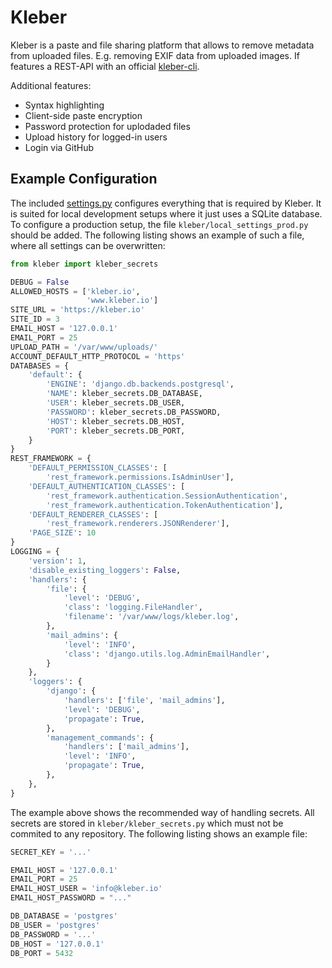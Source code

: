 # Kleber

Kleber is a paste and file sharing platform that allows to remove metadata from uploaded files. E.g. removing EXIF data from uploaded images. If features a REST-API with an official [kleber-cli](https://github.com/takeshixx/kleber-cli).

Additional features:

* Syntax highlighting
* Client-side paste encryption
* Password protection for uplodaded files
* Upload history for logged-in users
* Login via GitHub

## Example Configuration

The included [settings.py](https://github.com/takeshixx/kleber/blob/master/kleber/settings.py) configures everything that is required by Kleber. It is suited for local development setups where it just uses a SQLite database. To configure a production setup, the file `kleber/local_settings_prod.py` should be added. The following listing shows an example of such a file, where all settings can be overwritten:

```python
from kleber import kleber_secrets

DEBUG = False
ALLOWED_HOSTS = ['kleber.io',
                 'www.kleber.io']
SITE_URL = 'https://kleber.io'
SITE_ID = 3
EMAIL_HOST = '127.0.0.1'
EMAIL_PORT = 25
UPLOAD_PATH = '/var/www/uploads/'
ACCOUNT_DEFAULT_HTTP_PROTOCOL = 'https'
DATABASES = {
    'default': {
        'ENGINE': 'django.db.backends.postgresql',
        'NAME': kleber_secrets.DB_DATABASE,
        'USER': kleber_secrets.DB_USER,
        'PASSWORD': kleber_secrets.DB_PASSWORD,
        'HOST': kleber_secrets.DB_HOST,
        'PORT': kleber_secrets.DB_PORT,
    }
}
REST_FRAMEWORK = {
    'DEFAULT_PERMISSION_CLASSES': [
        'rest_framework.permissions.IsAdminUser'],
    'DEFAULT_AUTHENTICATION_CLASSES': [
        'rest_framework.authentication.SessionAuthentication',
        'rest_framework.authentication.TokenAuthentication'],
    'DEFAULT_RENDERER_CLASSES': [
        'rest_framework.renderers.JSONRenderer'],
    'PAGE_SIZE': 10
}
LOGGING = {
    'version': 1,
    'disable_existing_loggers': False,
    'handlers': {
        'file': {
            'level': 'DEBUG',
            'class': 'logging.FileHandler',
            'filename': '/var/www/logs/kleber.log',
        },
        'mail_admins': {
            'level': 'INFO',
            'class': 'django.utils.log.AdminEmailHandler',
        }
    },
    'loggers': {
        'django': {
            'handlers': ['file', 'mail_admins'],
            'level': 'DEBUG',
            'propagate': True,
        },
        'management_commands': {
            'handlers': ['mail_admins'],
            'level': 'INFO',
            'propagate': True,
        },
    },
}
```

The example above shows the recommended way of handling secrets. All secrets are stored in `kleber/kleber_secrets.py` which must not be commited to any repository. The following listing shows an example file:

```python
SECRET_KEY = '...'

EMAIL_HOST = '127.0.0.1'
EMAIL_PORT = 25
EMAIL_HOST_USER = 'info@kleber.io'
EMAIL_HOST_PASSWORD = "..."

DB_DATABASE = 'postgres'
DB_USER = 'postgres'
DB_PASSWORD = '...'
DB_HOST = '127.0.0.1'
DB_PORT = 5432
```